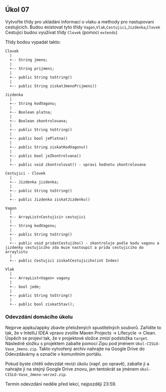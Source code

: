 Úkol 07
-------------------

Vytvořte třídy pro ukládání informací o vlaku a methody pro nastupovani cestujicich.
Budou existovat tyto třídy `Vagon`,`Vlak`,`Cestujici`,`Jizdenka`,`Clovek`
Cestujici budou využívat třídy `Clovek` (pomoci `extends`)

Třídy bodou vypadat takto:

~~~~
Clovek
  |
  +-- String jmeno;
  |
  +-- String prijmeni;
  |
  +-- public String toString()
  |
  +-- public String ziskatJmenoPrijmeni()
~~~~

~~~~
Jizdenka
  |
  +-- String kodVagonu;
  |
  +-- Boolean platna;
  |
  +-- Boolean zkontrolovana;  
  |
  +-- public String toString()
  |
  +-- public bool jePlatna()
  |
  +-- public String ziskatKodVagonu()
  |
  +-- public bool jeZkontrolvana()
  |
  +-- public void zkontrolovat() - upravi hodnotu zkontrolovana
~~~~

~~~~
Cestujici - Clovek
  |
  +-- Jizdenka jizdenka;
  |
  +-- public String toString()
  |
  +-- public Jizdenka ziskatJizdenku()
~~~~

~~~~
Vagon
  |
  +-- ArrayList<Cestujici> cestujici
  |
  +-- String kodVagonu;
  |
  +-- public String toString()
  |
  +-- public void pridatCestujiho() - zkontroluje podle kodu vagonu a jizdenky cestujiciho zda muze nastoupit a prida cestujiciho do arraylistu
  |
  +-- public Cestujici ziskatCestujiciho(int Index)
~~~~

~~~~
Vlak
  |
  +-- ArrayList<Vagon> vagony
  |
  +-- bool jede;
  |
  +-- public String toString()
  |
  +-- public bool ziskatStav();
~~~~

### Odevzdání domácího úkolu

Nejprve appku/appky zbavte přeložených spustitelných souborů.
Zařídíte to tak, že v IntelliJ IDEA vpravo zvolíte
Maven Projects -> Lifecycle -> Clean.
Úspěch se projeví tak, že v projektové složce zmizí
podsložka `target`.
Následně složku s projektem
zabalte pomocí Zipu pod jménem `Ukol-CISLO-Vase_Jmeno.zip`.
Takto vytvořený archív nahrajte na Google Drive do Odevzdávárny a označte v komunitním portálu.

Pokud byste chtěli odevzdat revizi úkolu (např. po opravě),
zabalte ji a nahrajte ji na stejný Google Drive znovu,
jen tentokrát se jménem `Ukol-CISLO-Vase_Jmeno-verze2.zip`.

Termín odevzdání neděle před lekcí, nejpozději 23:59.
